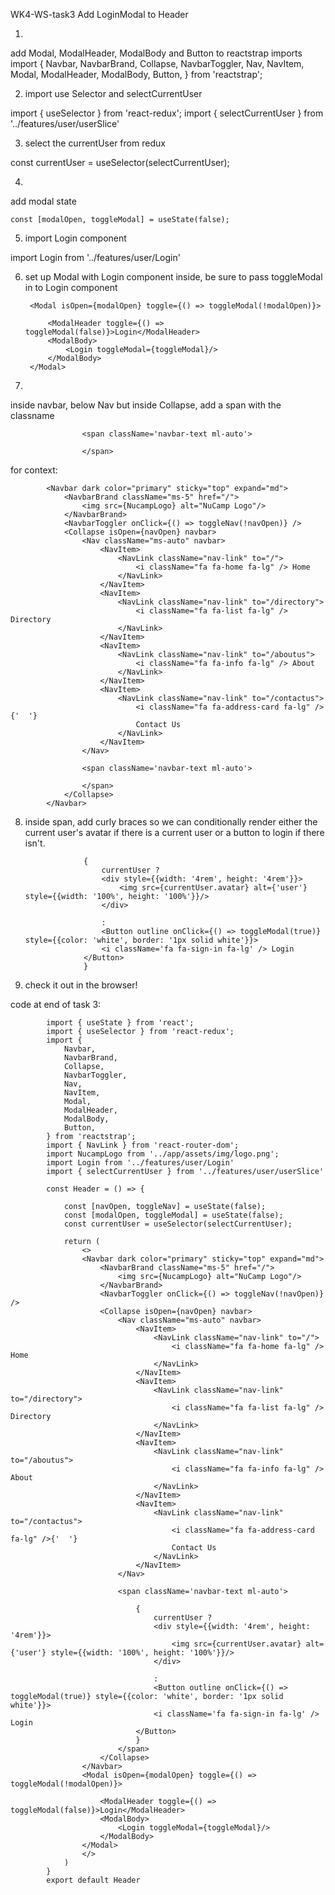 WK4-WS-task3
    Add LoginModal to Header

1. 
add Modal, ModalHeader, ModalBody and Button to reactstrap imports
import { 
    Navbar, 
    NavbarBrand,
    Collapse,
    NavbarToggler,
    Nav, 
    NavItem,
    Modal,
    ModalHeader,
    ModalBody,
    Button,
} from 'reactstrap';

2. import use Selector and selectCurrentUser

import { useSelector } from 'react-redux';
import { selectCurrentUser } from '../features/user/userSlice'


3. select the currentUser from redux

const currentUser = useSelector(selectCurrentUser);


4. 
add modal state

    const [modalOpen, toggleModal] = useState(false);

5. import Login component

import Login from '../features/user/Login'


6. set up Modal with Login component inside, be sure to pass toggleModal in to Login component


        <Modal isOpen={modalOpen} toggle={() => toggleModal(!modalOpen)}>

            <ModalHeader toggle={() => toggleModal(false)}>Login</ModalHeader>
            <ModalBody>
                <Login toggleModal={toggleModal}/>
            </ModalBody>
        </Modal>


7. 
inside navbar, below Nav but inside Collapse, add a span with the classname 

                    <span className='navbar-text ml-auto'>

                    </span>

for context: 

            <Navbar dark color="primary" sticky="top" expand="md">          
                <NavbarBrand className="ms-5" href="/">
                    <img src={NucampLogo} alt="NuCamp Logo"/>
                </NavbarBrand>
                <NavbarToggler onClick={() => toggleNav(!navOpen)} />
                <Collapse isOpen={navOpen} navbar>
                    <Nav className="ms-auto" navbar>
                        <NavItem>
                            <NavLink className="nav-link" to="/">
                                <i className="fa fa-home fa-lg" /> Home
                            </NavLink>
                        </NavItem>
                        <NavItem>
                            <NavLink className="nav-link" to="/directory">
                                <i className="fa fa-list fa-lg" /> Directory
                            </NavLink>
                        </NavItem>
                        <NavItem>
                            <NavLink className="nav-link" to="/aboutus">
                                <i className="fa fa-info fa-lg" /> About
                            </NavLink>
                        </NavItem>
                        <NavItem>
                            <NavLink className="nav-link" to="/contactus">
                                <i className="fa fa-address-card fa-lg" />{'  '}
                                Contact Us
                            </NavLink>
                        </NavItem>
                    </Nav>

                    <span className='navbar-text ml-auto'>

                    </span>
                </Collapse>
            </Navbar>


8. inside span, add curly braces so we can conditionally render either the current user's avatar if there is a current user or a button to login if there isn't.


                    {
                        currentUser ? 
                        <div style={{width: '4rem', height: '4rem'}}>
                            <img src={currentUser.avatar} alt={'user'} style={{width: '100%', height: '100%'}}/>
                        </div>
                        
                        :
                        <Button outline onClick={() => toggleModal(true)} style={{color: 'white', border: '1px solid white'}}>
                        <i className='fa fa-sign-in fa-lg' /> Login
                    </Button>
                    }


9.  check it out in the browser!


code at end of task 3:

            import { useState } from 'react';
            import { useSelector } from 'react-redux';
            import { 
                Navbar, 
                NavbarBrand,
                Collapse,
                NavbarToggler,
                Nav, 
                NavItem,
                Modal,
                ModalHeader,
                ModalBody,
                Button,
            } from 'reactstrap';
            import { NavLink } from 'react-router-dom';
            import NucampLogo from '../app/assets/img/logo.png';
            import Login from '../features/user/Login'
            import { selectCurrentUser } from '../features/user/userSlice'

            const Header = () => {

                const [navOpen, toggleNav] = useState(false);
                const [modalOpen, toggleModal] = useState(false);
                const currentUser = useSelector(selectCurrentUser);

                return (
                    <>
                    <Navbar dark color="primary" sticky="top" expand="md">          
                        <NavbarBrand className="ms-5" href="/">
                            <img src={NucampLogo} alt="NuCamp Logo"/>
                        </NavbarBrand>
                        <NavbarToggler onClick={() => toggleNav(!navOpen)} />
                        <Collapse isOpen={navOpen} navbar>
                            <Nav className="ms-auto" navbar>
                                <NavItem>
                                    <NavLink className="nav-link" to="/">
                                        <i className="fa fa-home fa-lg" /> Home
                                    </NavLink>
                                </NavItem>
                                <NavItem>
                                    <NavLink className="nav-link" to="/directory">
                                        <i className="fa fa-list fa-lg" /> Directory
                                    </NavLink>
                                </NavItem>
                                <NavItem>
                                    <NavLink className="nav-link" to="/aboutus">
                                        <i className="fa fa-info fa-lg" /> About
                                    </NavLink>
                                </NavItem>
                                <NavItem>
                                    <NavLink className="nav-link" to="/contactus">
                                        <i className="fa fa-address-card fa-lg" />{'  '}
                                        Contact Us
                                    </NavLink>
                                </NavItem>
                            </Nav>

                            <span className='navbar-text ml-auto'>

                                {
                                    currentUser ? 
                                    <div style={{width: '4rem', height: '4rem'}}>
                                        <img src={currentUser.avatar} alt={'user'} style={{width: '100%', height: '100%'}}/>
                                    </div>
                                    
                                    :
                                    <Button outline onClick={() => toggleModal(true)} style={{color: 'white', border: '1px solid white'}}>
                                    <i className='fa fa-sign-in fa-lg' /> Login
                                </Button>
                                }
                            </span>
                        </Collapse>
                    </Navbar>
                    <Modal isOpen={modalOpen} toggle={() => toggleModal(!modalOpen)}>

                        <ModalHeader toggle={() => toggleModal(false)}>Login</ModalHeader>
                        <ModalBody>
                            <Login toggleModal={toggleModal}/>
                        </ModalBody>
                    </Modal>
                    </>
                )
            }
            export default Header
